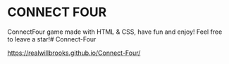 <h1> CONNECT FOUR </h1>

ConnectFour game made with HTML & CSS, have fun and enjoy! Feel free to leave a star!# Connect-Four

https://realwillbrooks.github.io/Connect-Four/
